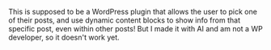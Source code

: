 This is supposed to be a WordPress plugin that allows the user to pick one of their posts, and use dynamic content blocks to show info from that specific post, even within other posts! But I made it with AI and am not a WP developer, so it doesn't work yet.
